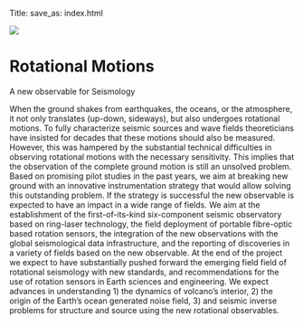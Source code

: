Title:
save_as: index.html

<div class="full-width-image-1">
    <div class="logo-wrapper">
        <img class="img-responsive col-xs-12" src="./images/logos/romy_logo.png" />
    </div>
</div>


<div class="container">
    <div class="row">
        <div class="col-lg-12 section">
            <h1 class="section-heading">Rotational Motions</h1>
            <p class="lead section-lead">A new observable for Seismology</p>
            <p class="section-paragraph">
            When the ground shakes from earthquakes, the oceans, or the
            atmosphere, it not only translates (up-down, sideways), but
            also undergoes rotational motions. To fully characterize
            seismic sources and wave fields theoreticians have insisted for
            decades that these motions should also be measured. However,
            this was hampered by the substantial technical difficulties in
            observing rotational motions with the necessary sensitivity.
            This implies that the observation of the complete ground motion
            is still an unsolved problem. Based on promising pilot studies
            in the past years, we aim at breaking new ground with an
            innovative instrumentation strategy that would allow solving
            this outstanding problem. If the strategy is successful the new
            observable is expected to have an impact in a wide range of
            fields. We
            aim at the establishment of the first-of-its-kind six-component
            seismic observatory based on ring-laser technology, the field
            deployment of portable fibre-optic based rotation sensors,  the
            integration of the  new observations with the global
            seismological data infrastructure, and the reporting of
            discoveries in a variety of fields based on the new observable.
            At the end of the project we expect to have substantially
            pushed forward the emerging field field of rotational
            seismology with new standards, and recommendations for the use
            of rotation sensors in Earth sciences and engineering. We
            expect advances in understanding 1) the dynamics of volcano’s
            interior, 2) the origin of the Earth’s ocean generated noise
            field, 3) and seismic inverse problems for structure and source
            using the new rotational observables.
            </p>
        </div>
    </div>
</div>

